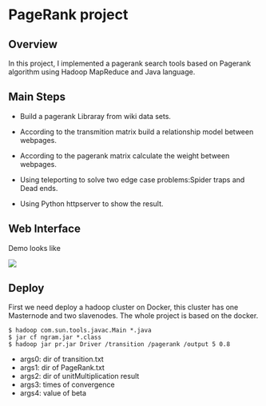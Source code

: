 # PageRank project

## Overview
In this project, I implemented a 
pagerank search tools based on Pagerank algorithm using Hadoop MapReduce and Java language.

## Main Steps

* Build a pagerank Libraray from wiki data sets.

* According to the transmition matrix build a relationship model between webpages.

* According to the pagerank matrix calculate the weight between webpages.

* Using teleporting to solve two edge case problems:Spider traps and Dead ends. 

* Using Python httpserver to show the result.

## Web Interface

Demo looks like


![](demo.gif)

## Deploy
First we need deploy a hadoop cluster on Docker, this cluster has one Masternode and two slavenodes. The whole project is based on the docker.


```
$ hadoop com.sun.tools.javac.Main *.java
$ jar cf ngram.jar *.class
$ hadoop jar pr.jar Driver /transition /pagerank /output 5 0.8
```

* args0: dir of transition.txt
* args1: dir of PageRank.txt
* args2: dir of unitMultiplication result
* args3: times of convergence
* args4: value of beta


